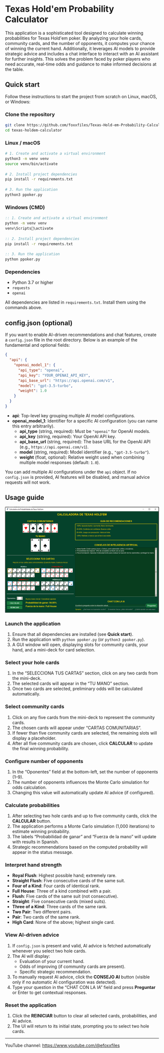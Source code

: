 
# Texas Hold'em Probability Calculator

This application is a sophisticated tool designed to calculate winning probabilities for Texas Hold'em poker. By analyzing your hole cards, community cards, and the number of opponents, it computes your chance of winning the current hand. Additionally, it leverages AI models to provide strategic advice and includes a chat interface to interact with an AI assistant for further insights. This solves the problem faced by poker players who need accurate, real-time odds and guidance to make informed decisions at the table.

## Quick start

Follow these instructions to start the project from scratch on Linux, macOS, or Windows:

### Clone the repository

```bash
git clone https://github.com/foxxfiles/Texas-Hold-em-Probability-Calculator.git
cd texas-holdem-calculator
```

### Linux / macOS

```bash
# 1. Create and activate a virtual environment
python3 -m venv venv
source venv/bin/activate

# 2. Install project dependencies
pip install -r requirements.txt

# 3. Run the application
python3 ppoker.py
```

### Windows (CMD)

```cmd
:: 1. Create and activate a virtual environment
python -m venv venv
venv\Scripts\activate

:: 2. Install project dependencies
pip install -r requirements.txt

:: 3. Run the application
python ppoker.py
```

### Dependencies

- Python 3.7 or higher
- `requests`
- `openai`

All dependencies are listed in `requirements.txt`. Install them using the commands above.

## config.json (optional)

If you want to enable AI-driven recommendations and chat features, create a `config.json` file in the root directory. Below is an example of the fundamental and optional fields:

```json
{
  "api": {
    "openai_model_1": {
      "api_type": "openai",
      "api_key": "YOUR_OPENAI_API_KEY",
      "api_base_url": "https://api.openai.com/v1",
      "model": "gpt-3.5-turbo",
      "weight": 1.0
    }
  }
}
```

- **api**: Top-level key grouping multiple AI model configurations.
- **openai_model_1**: Identifier for a specific AI configuration (you can name this entry arbitrarily).
  - **api_type** (string, required): Must be `"openai"` for OpenAI models.
  - **api_key** (string, required): Your OpenAI API key.
  - **api_base_url** (string, required): The base URL for the OpenAI API (e.g., `https://api.openai.com/v1`).
  - **model** (string, required): Model identifier (e.g., `"gpt-3.5-turbo"`).
  - **weight** (float, optional): Relative weight used when combining multiple model responses (default: `1.0`).

You can add multiple AI configurations under the `api` object. If no `config.json` is provided, AI features will be disabled, and manual advice requests will not work.

## Usage guide
![UI](./img/1.PNG)
### Launch the application

1. Ensure that all dependencies are installed (see **Quick start**).
2. Run the application with `python ppoker.py` (or `python3 ppoker.py`).
3. A GUI window will open, displaying slots for community cards, your hand, and a mini-deck for card selection.

### Select your hole cards

1. In the “SELECCIONA TUS CARTAS” section, click on any two cards from the mini-deck.
2. The selected cards will appear in the “TU MANO” section.
3. Once two cards are selected, preliminary odds will be calculated automatically.

### Select community cards

1. Click on any five cards from the mini-deck to represent the community cards.
2. The chosen cards will appear under “CARTAS COMUNITARIAS”.
3. If fewer than five community cards are selected, the remaining slots will display a placeholder.
4. After all five community cards are chosen, click **CALCULAR** to update the final winning probability.

### Configure number of opponents

1. In the “Oponentes” field at the bottom-left, set the number of opponents (1–9).
2. The number of opponents influences the Monte Carlo simulation for odds calculation.
3. Changing this value will automatically update AI advice (if configured).

### Calculate probabilities

1. After selecting two hole cards and up to five community cards, click the **CALCULAR** button.
2. The application performs a Monte Carlo simulation (1,000 iterations) to estimate winning probability.
3. The labels “Probabilidad de ganar” and “Fuerza de la mano” will update with results in Spanish.
4. Strategic recommendations based on the computed probability will appear in the status message.

### Interpret hand strength

- **Royal Flush**: Highest possible hand; extremely rare.
- **Straight Flush**: Five consecutive cards of the same suit.
- **Four of a Kind**: Four cards of identical rank.
- **Full House**: Three of a kind combined with a pair.
- **Flush**: Five cards of the same suit (not consecutive).
- **Straight**: Five consecutive cards (mixed suits).
- **Three of a Kind**: Three cards of the same rank.
- **Two Pair**: Two different pairs.
- **Pair**: Two cards of the same rank.
- **High Card**: None of the above; highest single card.

### View AI-driven advice

1. If `config.json` is present and valid, AI advice is fetched automatically whenever you select two hole cards.
2. The AI will display:
   - Evaluation of your current hand.
   - Odds of improving (if community cards are present).
   - Specific strategic recommendation.
3. To manually request AI advice, click the **CONSEJO AI** button (visible only if no automatic AI configuration was detected).
4. Type your question in the “CHAT CON LA IA” field and press **Preguntar** or Enter to get contextual responses.

### Reset the application

1. Click the **REINICIAR** button to clear all selected cards, probabilities, and AI advice.
2. The UI will return to its initial state, prompting you to select two hole cards.

---

YouTube channel: https://www.youtube.com/@efoxxfiles
